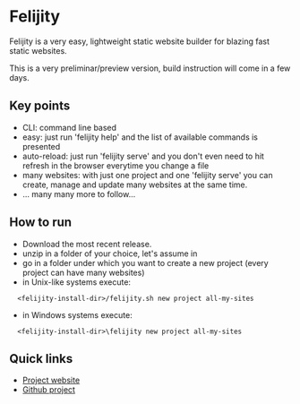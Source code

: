# Felijity

Felijity is a very easy, lightweight static website builder for blazing fast static websites.  

This is a very preliminar/preview version, build instruction will come in a few days.

## Key points

 * CLI: command line based 
 * easy: just run 'felijity help' and the list of available commands is presented
 * auto-reload: just run 'felijity serve' and you don't even need to hit refresh in the browser everytime you change a file  
 * many websites: with just one project and one 'felijity serve' you can create, manage and update many websites at the same time. 
 * ... many many more to follow...

## How to run 

* Download the most recent release.
* unzip in a folder of your choice, let's assume in <felijity-install-dir> 
* go in a folder under which you want to create a new project (every project can have many websites)
* in Unix-like systems execute:
``` 
  <felijity-install-dir>/felijity.sh new project all-my-sites
```
  
* in Windows systems execute:   
``` 
  <felijity-install-dir>\felijity new project all-my-sites
```


## Quick links

 * [Project website](https://ansorre.github.io/felijity/)
 * [Github project](https://github.com/ansorre/Felijity)
